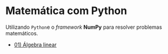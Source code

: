 # Matemática com Python

Utilizando `Python`e o _framework_ **NumPy** para resolver problemas matemáticos.

- [01) Álgebra linear](https://colab.research.google.com/drive/10JJrYzv9tFvbhXHpXFp5HguPp238cACB#scrollTo=iLplh4qqPYLq)
